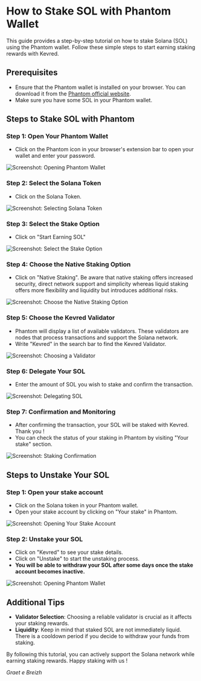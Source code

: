 # How to Stake SOL with Phantom Wallet

This guide provides a step-by-step tutorial on how to stake Solana (SOL) using the Phantom wallet. Follow these simple steps to start earning staking rewards with Kevred.

## Prerequisites
- Ensure that the Phantom wallet is installed on your browser. You can download it from the [Phantom official website](https://phantom.app/).
- Make sure you have some SOL in your Phantom wallet.

## Steps to Stake SOL with Phantom

### Step 1: Open Your Phantom Wallet
- Click on the Phantom icon in your browser's extension bar to open your wallet and enter your password.

![Screenshot: Opening Phantom Wallet](static/step0.png)

### Step 2: Select the Solana Token
- Click on the Solana Token.

![Screenshot: Selecting Solana Token](static/step1.png)


### Step 3: Select the Stake Option
- Click on "Start Earning SOL"

![Screenshot: Select the Stake Option](static/step2.png)


### Step 4: Choose the Native Staking Option
- Click on "Native Staking". Be aware that native staking offers increased security, direct network support and simplicity whereas liquid staking offers more flexibility and liquidity but introduces additional risks.

![Screenshot: Choose the Native Staking Option](static/step3.png)


### Step 5: Choose the Kevred Validator
- Phantom will display a list of available validators. These validators are nodes that process transactions and support the Solana network.
- Write "Kevred" in the search bar to find the Kevred Validator.

![Screenshot: Choosing a Validator](static/step4.png)

### Step 6: Delegate Your SOL
- Enter the amount of SOL you wish to stake and confirm the transaction.

![Screenshot: Delegating SOL](static/step5.png)

### Step 7: Confirmation and Monitoring
- After confirming the transaction, your SOL will be staked with Kevred. Thank you ! 
- You can check the status of your staking in Phantom by visiting "Your stake" section.

![Screenshot: Staking Confirmation](static/step6.png)


## Steps to Unstake Your SOL

### Step 1: Open your stake account
- Click on the Solana token in your Phantom wallet.
- Open your stake account by clicking on "Your stake" in Phantom.

![Screenshot: Opening Your Stake Account](static/step7.png)


### Step 2: Unstake your SOL
- Click on "Kevred" to see your stake details.
- Click on "Unstake" to start the unstaking process.
- **You will be able to withdraw your SOL after some days once the stake account becomes inactive.**

![Screenshot: Opening Phantom Wallet](static/step8.png)



## Additional Tips
- **Validator Selection**: Choosing a reliable validator is crucial as it affects your staking rewards.
- **Liquidity**: Keep in mind that staked SOL are not immediately liquid. There is a cooldown period if you decide to withdraw your funds from staking.

By following this tutorial, you can actively support the Solana network while earning staking rewards. Happy staking with us ! 


*Graet e Breizh*





